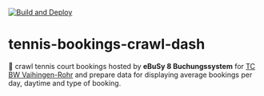 [![Build and Deploy](https://github.com/jkling2/tennis-bookings-crawl-dash/actions/workflows/deploy.yml/badge.svg)](https://github.com/jkling2/tennis-bookings-crawl-dash/actions/workflows/deploy.yml)

# tennis-bookings-crawl-dash
:tennis: crawl tennis court bookings hosted by **eBuSy 8 Buchungssystem** for [TC BW Vaihingen-Rohr](https://tc-vaihingen-rohr.ebusy.de/) and prepare data for displaying average bookings per day, daytime and type of booking.
